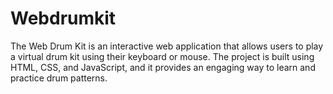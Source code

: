 # Webdrumkit
The Web Drum Kit is an interactive web application that allows users to play a virtual drum kit using their keyboard or mouse. The project is built using HTML, CSS, and JavaScript, and it provides an engaging way to learn and practice drum patterns.
